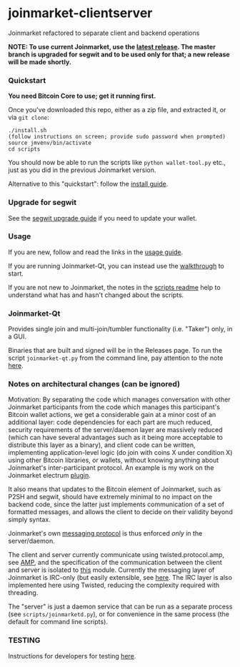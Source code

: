 # joinmarket-clientserver

Joinmarket refactored to separate client and backend operations

**NOTE: To use current Joinmarket, use the [latest release](https://github.com/AdamISZ/joinmarket-clientserver/releases).
The master branch is upgraded for segwit and to be used only for that; a new release will be made shortly.**

### Quickstart

**You need Bitcoin Core to use; get it running first.**

Once you've downloaded this repo, either as a zip file, and extracted it, or via `git clone`:

    ./install.sh
    (follow instructions on screen; provide sudo password when prompted)
    source jmvenv/bin/activate
    cd scripts

You should now be able to run the scripts like `python wallet-tool.py` etc., just as you did in the previous Joinmarket version.

Alternative to this "quickstart": follow the [install guide](docs/INSTALL.md).

### Upgrade for segwit

See the [segwit upgrade guide](docs/SEGWIT-UPGRADE.md) if you need to update your wallet.

### Usage

If you are new, follow and read the links in the [usage guide](docs/USAGE.md).

If you are running Joinmarket-Qt, you can instead use the [walkthrough](docs/JOINMARKET-QT-GUIDE.md) to start.

If you are not new to Joinmarket, the notes in the [scripts readme](scripts/README.md) help to understand what has and hasn't changed about the scripts.

### Joinmarket-Qt

Provides single join and multi-join/tumbler functionality (i.e. "Taker") only, in a GUI.

Binaries that are built and signed will be in the Releases page. To run the script
`joinmarket-qt.py` from the command line, pay attention to the note [here](https://github.com/AdamISZ/electrum-joinmarket-plugin#a-note-on-pyqt4-and-virtualenv).

### Notes on architectural changes (can be ignored)

Motivation: By separating the code which manages conversation with other
Joinmarket participants from the code which manages this participant's Bitcoin
wallet actions, we get a considerable gain at a minor cost of an additional layer:
code dependencies for each part are much reduced, security requirements of the 
server/daemon layer are massively reduced (which can have several advantages such as
it being more acceptable to distribute this layer as a binary), and client code
can be written, implementing application-level logic (do join with coins X under condition X)
using other Bitcoin libraries, or wallets, without knowing anything about
Joinmarket's inter-participant protocol. An example is my work on the Joinmarket
electrum [plugin](https://github.com/AdamISZ/electrum-joinmarket-plugin).

It also
means that updates to the Bitcoin element of Joinmarket, such as P2SH and segwit, should
have extremely minimal to no impact on the backend code, since the latter just implements
communication of a set of formatted messages, and allows the client to decide on
their validity beyond simply syntax.

Joinmarket's own [messaging protocol](https://github.com/JoinMarket-Org/JoinMarket-Docs/blob/master/Joinmarket-messaging-protocol.md) is thus enforced *only* in the server/daemon.

The client and server currently communicate using twisted.protocol.amp, see
[AMP](https://amp-protocol.net/),
and the specification of the communication between the client and server is isolated to
[this](https://github.com/AdamISZ/joinmarket-clientserver/blob/master/jmbase/jmbase/commands.py) module.
Currently the messaging layer of Joinmarket is IRC-only (but easily extensible, see [here](https://github.com/JoinMarket-Org/joinmarket/issues/650).
The IRC layer is also implemented here using Twisted, reducing the complexity required with threading.

The "server" is just a daemon service that can be run as a separate process (see `scripts/joinmarketd.py`), or for convenience in the same process (the default for command line scripts).

### TESTING

Instructions for developers for testing [here](docs/TESTING.md).
